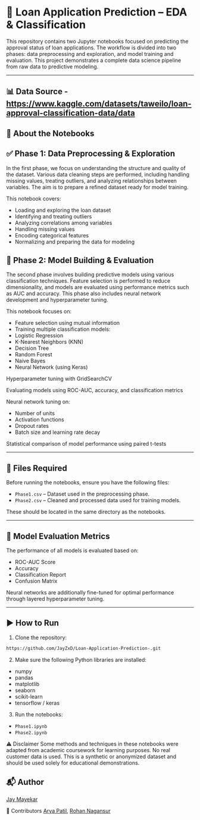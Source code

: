 # 🧾 Loan Application Prediction – EDA & Classification

This repository contains two Jupyter notebooks focused on predicting the approval status of loan applications. The workflow is divided into two phases: data preprocessing and exploration, and model training and evaluation. This project demonstrates a complete data science pipeline from raw data to predictive modeling.

---
## 📊 Data Source - https://www.kaggle.com/datasets/taweilo/loan-approval-classification-data/data

## 📘 About the Notebooks

## ✅ Phase 1: Data Preprocessing & Exploration

In the first phase, we focus on understanding the structure and quality of the dataset. Various data cleaning steps are performed, including handling missing values, treating outliers, and analyzing relationships between variables. The aim is to prepare a refined dataset ready for model training.

This notebook covers:
- Loading and exploring the loan dataset
- Identifying and treating outliers
- Analyzing correlations among variables
- Handling missing values
- Encoding categorical features
- Normalizing and preparing the data for modeling

## 🤖 Phase 2: Model Building & Evaluation

The second phase involves building predictive models using various classification techniques. Feature selection is performed to reduce dimensionality, and models are evaluated using performance metrics such as AUC and accuracy. This phase also includes neural network development and hyperparameter tuning.

This notebook focuses on:
- Feature selection using mutual information
- Training multiple classification models:
- Logistic Regression
- K-Nearest Neighbors (KNN)
- Decision Tree
- Random Forest
- Naive Bayes
- Neural Network (using Keras)

Hyperparameter tuning with GridSearchCV

Evaluating models using ROC-AUC, accuracy, and classification metrics

Neural network tuning on:

- Number of units
- Activation functions
- Dropout rates
- Batch size and learning rate decay

Statistical comparison of model performance using paired t-tests

---

## 📁 Files Required
Before running the notebooks, ensure you have the following files:

- `Phase1.csv` – Dataset used in the preprocessing phase.
- `Phase2.csv` – Cleaned and processed data used for training models.

These should be located in the same directory as the notebooks.

---

## 🧠 Model Evaluation Metrics
The performance of all models is evaluated based on:

- ROC-AUC Score
- Accuracy
- Classification Report
- Confusion Matrix

Neural networks are additionally fine-tuned for optimal performance through layered hyperparameter tuning.

---

## ▶️ How to Run
1. Clone the repository:
  ```bash
  https://github.com/JayZxD/Loan-Application-Prediction-.git
  ```
2. Make sure the following Python libraries are installed:

  - numpy
  - pandas
  - matplotlib
  - seaborn
  - scikit-learn
  - tensorflow / keras

3. Run the notebooks:

  - `Phase1.ipynb`
  - `Phase2.ipynb`

⚠️ Disclaimer
Some methods and techniques in these notebooks were adapted from academic coursework for learning purposes. No real customer data is used. This is a synthetic or anonymized dataset and should be used solely for educational demonstrations.

## 📬 Author
[Jay Mayekar](https://www.linkedin.com/in/jay-mayekar25/)

🤝 Contributors
[Arya Patil](https://www.linkedin.com/in/aryapatil/), [Rohan Nagansur](https://www.linkedin.com/in/rohannagansur/)
